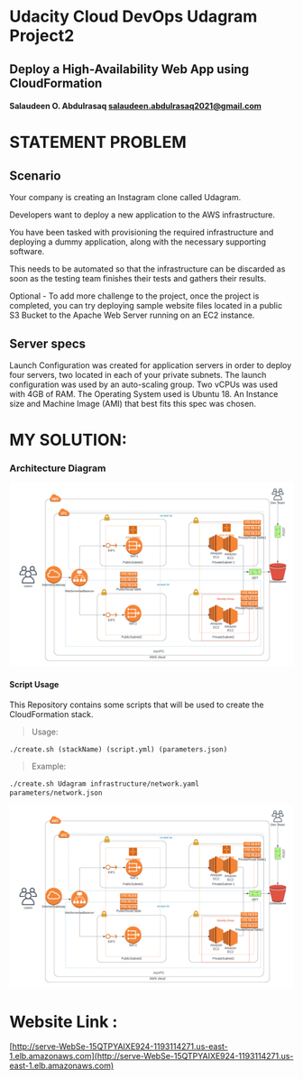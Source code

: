 # Udacity Cloud DevOps Udagram Project2

## Deploy a High-Availability Web App using CloudFormation

#### Salaudeen O. Abdulrasaq salaudeen.abdulrasaq2021@gmail.com

# STATEMENT PROBLEM

## Scenario
Your company is creating an Instagram clone called Udagram.

Developers want to deploy a new application to the AWS infrastructure.

You have been tasked with provisioning the required infrastructure and deploying a dummy application, along with the necessary supporting software.

This needs to be automated so that the infrastructure can be discarded as soon as the testing team finishes their tests and gathers their results.

Optional - To add more challenge to the project, once the project is completed, you can try deploying sample website files located in a public S3 Bucket to the Apache Web Server running on an EC2 instance.


## Server specs

Launch Configuration was created for application servers in order to deploy four servers, two located in each of your private subnets. The launch configuration was used by an auto-scaling group.
Two vCPUs was used with 4GB of RAM. The Operating System used is Ubuntu 18. An Instance size and Machine Image (AMI) that best fits this spec was chosen.


# MY SOLUTION:

### Architecture Diagram

![Architecture Diagram!](Udagram\Parameters\UdagramDiagram.png)

#### Script Usage
This Repository contains some scripts that will be used to create the CloudFormation stack. 

> Usage:

```
./create.sh (stackName) (script.yml) (parameters.json)
```

> Example:

```
./create.sh Udagram infrastructure/network.yaml parameters/network.json
```

![Architecture Diagram!](https://github.com/Sirlawdin/UdacityALX_DevOps_Nanodegree/blob/main/Udagram/UdagramDiagram.png)

# Website Link :

[http://serve-WebSe-15QTPYAIXE924-1193114271.us-east-1.elb.amazonaws.com](http://serve-WebSe-15QTPYAIXE924-1193114271.us-east-1.elb.amazonaws.com)
